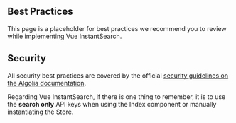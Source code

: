 Best Practices
---------

This page is a placeholder for best practices we recommend you to review while implementing Vue InstantSearch.

## Security

All security best practices are covered by the official [security guidelines on the Algolia documentation](https://www.algolia.com/doc/guides/security/best-security-practices/#guides).

Regarding Vue InstantSearch, if there is one thing to remember, it is to use the **search only** API keys when using the Index component or manually instantiating the Store.
